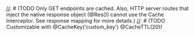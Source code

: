 [//]: # (TODO default cache manager can be extended)
[//]: # (TODO Only GET endpoints are cached. Also, HTTP server routes that inject the native response object (@Res()) cannot use the Cache Interceptor. See response mapping for more details.)
[//]: # (TODO Customizable with @CacheKey('custom_key') @CacheTTL(20))
